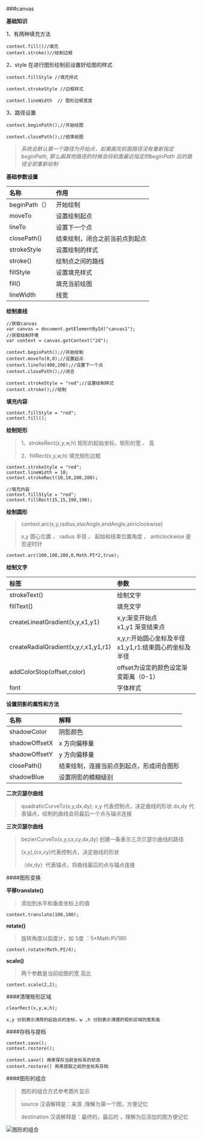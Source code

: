 ###canvas

**基础知识**
	
1、有两种填充方法
	
	context.fill()//填充
	context.stroke()//绘制边框
		
2、style 在进行图形绘制前设置好绘图的样式

	context.fillStyle //填充样式
	
	context.strokeStyle //边框样式
	
	context.lineWidth  // 图形边框宽度

3、路径设置
	
	context.beginPath();//开始绘图
	
	context.closePath();//结束绘图
	
>*系统会默认第一个路径为开始点，如果画完前面路径没有重新指定 beginPath,
>那么画其他路径的时候会将前面最近指定的beginPath 后的路径全部重新绘制*	
	
**基础参数设置**

|名称|作用|
|:--|:--|
|beginPath（）|开始绘制|
moveTo	| 设置绘制起点
lineTo	| 设置下一个点
closePath()	|结束绘制，闭合之前当前点到起点
strokeStyle	| 设置绘制的样式
stroke()	| 绘制点之间的路线
fillStyle | 设置填充样式
fill() |	填充当前绘图
lineWidth	|	线宽

**绘制直线**

	//获取canvas
	var canvas = document.getElementById("canvas1");
	//获取绘制环境
	var context = canvas.getContext("2d");
	
	context.beginPath();//开始绘制	
	context.moveTo(0,0);//设置起点
	context.lineTo(400,200);//设置下一个点
	context.closePath();//闭合
	
	context.strokeStyle = "red";//设置绘制样式
	context.stroke();//绘制
	
**填充内容**
	
	context.fillStyle = "red";
	context.fill();
	
**绘制矩形**
	
>1、strokeRect(x,y,w,h) 矩形的起始坐标，矩形的宽 、 高
>
>2、fillRect(x,y,w,h) 填充矩形边框
	
	context.strokeStyle = "red";
	context.lineWidth = 10;
	context.strokeRect(10,10,200,200);	
	
	//填充内容
	context.fillStyle = "red";
	context.fillRect(15,15,190,190);
	
**绘制圆形**

>context.arc(x,y,radius,starAngle,endAngle,anriclockwise)	
>
>x,y 圆心位置 、 radius 半径 、 起始和结束位置角度 、 
>anticlockwise 是否逆时针
	
	context.arc(100,100,200,0,Math.PI*2,true);
	

**绘制文字**

|标签|参数|
|:--|:--|
|strokeText()|绘制文字|
|fillText()|填充文字|
|createLineatGradient(x,y,x1,y1)|x,y:渐变开始点<br>x1,y1 渐变结束点|
|createRadialGradient(x,y,r,x1,y1,r1)|x,y,r:开始圆心坐标及半径<br>x1,y1,r1:结束圆心的坐标及半径|
|addColorStop(offset,color)|offset为设定的颜色设定渐变距离（0-1）|
|font|字体样式|

**设置阴影的属性和方法**

|名称|解释|
|:--|:--|
|shadowColor|阴影颜色|
|shadowOffsetX|x 方向偏移量|
|shadowOffsetY|y 方向偏移量|
|closePath()|结束绘制，连接当前点到起点，形成闭合图形|
|shadowBlue|设置阴影的模糊级别|

**二次贝瑟尔曲线**

>quadraticCurveTo(x,y,dx,dy);
>x,y 代表控制点，决定曲线的形状
>dx,dy 代表锚点，绘制的曲线会将最后一个点与锚点连接

**三次贝瑟尔曲线**

>bezierCurveTo(x,y,cx,cy,dx,dy)  创建一条表示三次贝瑟尔曲线的路径
>
>(x,y),(cx,cy)代表控制点，决定曲线的形状
>
>（dx,dy）代表锚点，将曲线最后的点与锚点连接
>


####图形变换

**平移translate()**

>添加到水平和垂直坐标上的值

	context.translate(100,100);
	
**rotate()**

>旋转角度以弧度计，如 5度 ：5*Math.PI/180
>
	context.rotate(Math.PI/4);
	
**scale()**
	
>两个参数是当前绘图的宽 高比
	
	context.scale(2,2);
	
####清理矩形区域
	
	clearRect(x,y,w,h);
	
	x,y 分别表示清除的起始点的坐标，w ,h 分别表示清理的矩形区域的宽和高
	
####存档与提档
	
	context.save();
	context.restore();
	
	context.save() 用来保存当前坐标系的状态
	context.restore() 用来提取之前的坐标系存档	
####图形的组合

>图形的组合方式参考图片显示
>
>source 汉语解释是：来源 ,理解为第一个图，方便记忆
>
>destination 汉语解释是：最终的，最后的 ，理解为后添加的图方便记忆

![图形的组合](/Users/lanouhn/Desktop/biji/imgs-for-md/combination.png)
	
	